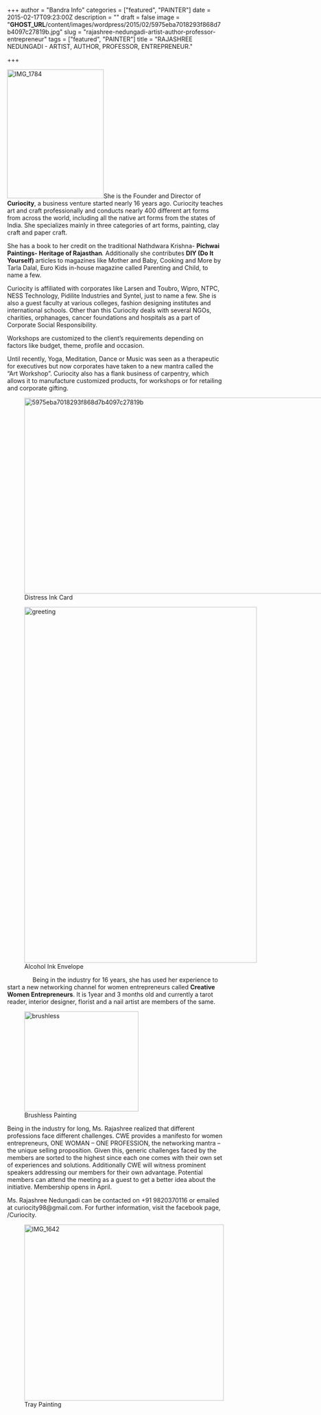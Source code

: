 +++
author = "Bandra Info"
categories = ["featured", "PAINTER"]
date = 2015-02-17T09:23:00Z
description = ""
draft = false
image = "__GHOST_URL__/content/images/wordpress/2015/02/5975eba7018293f868d7b4097c27819b.jpg"
slug = "rajashree-nedungadi-artist-author-professor-entrepreneur"
tags = ["featured", "PAINTER"]
title = "RAJASHREE NEDUNGADI - ARTIST, AUTHOR, PROFESSOR, ENTREPRENEUR."

+++


<p class="p1"><span class="s2"><a href="https://i2.wp.com/powai.info/wp-content/uploads/2015/02/IMG_1784.jpg?ssl=1"><img loading="lazy" class="alignright size-medium wp-image-21723" src="https://i2.wp.com/powai.info/wp-content/uploads/2015/02/IMG_1784-225x300.jpg?resize=225%2C300&#038;ssl=1" alt="IMG_1784" width="225" height="300" data-recalc-dims="1" /></a>She is the Founder and Director of </span><span class="s3"><b>Curiocity</b></span><span class="s2">, a business venture started nearly 16 years ago. Curiocity teaches art and craft professionally and conducts nearly 400 different art forms from across the world, including all the native art forms from the states of India. She specializes mainly in three categories of art forms, painting, clay craft and paper craft.</span></p>
<p class="p1"><span class="s2">She has a book to her credit on the traditional Nathdwara Krishna- </span><span class="s3"><b>Pichwai Paintings- Heritage of Rajasthan</b><i>.</i></span><span class="s2"><i> </i>Additionally she contributes <b>DIY (Do It Yourself) </b>articles<b> </b>to magazines like Mother and Baby, Cooking and More by Tarla Dalal, Euro Kids in-house magazine called Parenting and Child, to name a few.</span></p>
<p class="p1"><span class="s2">Curiocity is affiliated with corporates like Larsen and Toubro, Wipro, NTPC, NESS Technology, Pidilite Industries and Syntel, just to name a few. She is also a guest faculty at various colleges, fashion designing institutes and international schools. Other than this Curiocity deals with several NGOs, charities, orphanages, cancer foundations and hospitals as a part of Corporate Social Responsibility. </span></p>
<p class="p1"><span class="s2">Workshops are customized to the client’s requirements depending on factors like budget, theme, profile and occasion. </span></p>
<p class="p1"><span class="s2">Until recently, Yoga, Meditation, Dance or Music was seen as a therapeutic for executives but now corporates have taken to a new mantra called the “Art Workshop”. Curiocity also has a flank business of carpentry, which allows it to manufacture customized products, for workshops or for retailing and corporate gifting.</span></p>
<p><figure id="attachment_21724" aria-describedby="caption-attachment-21724" style="width: 856px" class="wp-caption aligncenter"><a href="https://i0.wp.com/powai.info/wp-content/uploads/2015/02/5975eba7018293f868d7b4097c27819b.jpg?ssl=1"><img loading="lazy" class="wp-image-21724 size-full" src="https://i0.wp.com/powai.info/wp-content/uploads/2015/02/5975eba7018293f868d7b4097c27819b.jpg?resize=850%2C456&#038;ssl=1" alt="5975eba7018293f868d7b4097c27819b" width="850" height="456" data-recalc-dims="1" /></a><figcaption id="caption-attachment-21724" class="wp-caption-text">Distress Ink Card</figcaption></figure></p>
<p><figure id="attachment_21726" aria-describedby="caption-attachment-21726" style="width: 542px" class="wp-caption aligncenter"><a href="https://i2.wp.com/powai.info/wp-content/uploads/2015/02/greeting.jpeg?ssl=1"><img loading="lazy" class="wp-image-21726 size-full" src="https://i2.wp.com/powai.info/wp-content/uploads/2015/02/greeting.jpeg?resize=542%2C828&#038;ssl=1" alt="greeting" width="542" height="828" data-recalc-dims="1" /></a><figcaption id="caption-attachment-21726" class="wp-caption-text">Alcohol Ink Envelope</figcaption></figure></p>
<p class="p2" style="text-align: left;"><span class="s4"><span class="Apple-converted-space">  </span></span><span class="s2"><span class="Apple-converted-space">             <span class="s2">Being in the industry for 16 years, she has used her experience to start a new networking channel for women entrepreneurs called </span><span class="s3"><b>Creative Women Entrepreneurs</b></span><span class="s2">. It is 1year and 3 months old and currently a tarot reader, interior designer, florist and a nail artist are members of the same.</span></span></span></p>
<p><figure id="attachment_21725" aria-describedby="caption-attachment-21725" style="width: 266px" class="wp-caption alignright"><a href="https://i1.wp.com/powai.info/wp-content/uploads/2015/02/brushless.jpeg?ssl=1"><img loading="lazy" class="wp-image-21725 size-full" src="https://i1.wp.com/powai.info/wp-content/uploads/2015/02/brushless.jpeg?resize=266%2C233&#038;ssl=1" alt="brushless" width="266" height="233" data-recalc-dims="1" /></a><figcaption id="caption-attachment-21725" class="wp-caption-text">Brushless Painting</figcaption></figure></p>
<p class="p1"><span class="s2">Being in the industry for long, Ms. Rajashree realized that different professions face different challenges. CWE provides a manifesto for women entrepreneurs, ONE WOMAN &#8211; ONE PROFESSION, the networking mantra &#8211; the unique selling proposition. Given this, generic challenges faced by the members are sorted to the highest since each one comes with their own set of experiences and solutions. Additionally CWE will witness prominent speakers addressing our members for their own advantage. Potential members can attend the meeting as a guest to get a better idea about the initiative. Membership opens in April. </span></p>
<p class="p1"><span class="s2">Ms. Rajashree Nedungadi can be contacted on +91 9820370116 or emailed at curiocity98@gmail.com. For further information, visit the facebook page, /Curiocity.</span></p>
<p><figure id="attachment_21727" aria-describedby="caption-attachment-21727" style="width: 465px" class="wp-caption aligncenter"><a href="https://i2.wp.com/powai.info/wp-content/uploads/2015/02/IMG_1642.jpg?ssl=1"><img loading="lazy" class="wp-image-21727 size-full" src="https://i2.wp.com/powai.info/wp-content/uploads/2015/02/IMG_1642.jpg?resize=465%2C410&#038;ssl=1" alt="IMG_1642" width="465" height="410" data-recalc-dims="1" /></a><figcaption id="caption-attachment-21727" class="wp-caption-text">Tray Painting</figcaption></figure></p>
<p class="p1">



